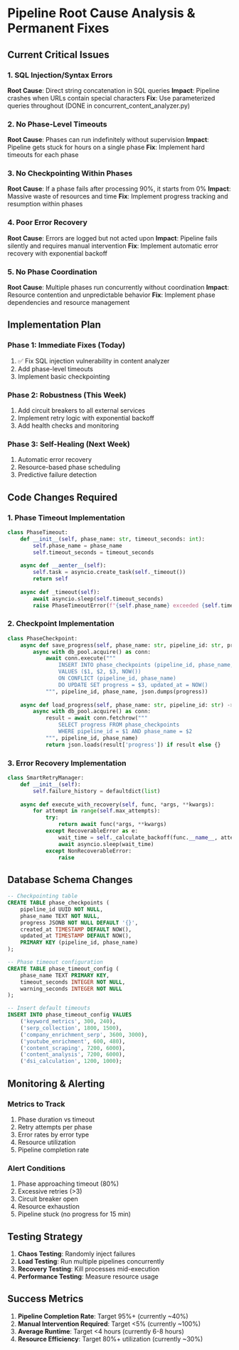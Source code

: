 # Pipeline Root Cause Analysis & Permanent Fixes

## Current Critical Issues

### 1. SQL Injection/Syntax Errors
**Root Cause**: Direct string concatenation in SQL queries
**Impact**: Pipeline crashes when URLs contain special characters
**Fix**: Use parameterized queries throughout (DONE in concurrent_content_analyzer.py)

### 2. No Phase-Level Timeouts
**Root Cause**: Phases can run indefinitely without supervision
**Impact**: Pipeline gets stuck for hours on a single phase
**Fix**: Implement hard timeouts for each phase

### 3. No Checkpointing Within Phases
**Root Cause**: If a phase fails after processing 90%, it starts from 0%
**Impact**: Massive waste of resources and time
**Fix**: Implement progress tracking and resumption within phases

### 4. Poor Error Recovery
**Root Cause**: Errors are logged but not acted upon
**Impact**: Pipeline fails silently and requires manual intervention
**Fix**: Implement automatic error recovery with exponential backoff

### 5. No Phase Coordination
**Root Cause**: Multiple phases run concurrently without coordination
**Impact**: Resource contention and unpredictable behavior
**Fix**: Implement phase dependencies and resource management

## Implementation Plan

### Phase 1: Immediate Fixes (Today)
1. ✅ Fix SQL injection vulnerability in content analyzer
2. Add phase-level timeouts
3. Implement basic checkpointing

### Phase 2: Robustness (This Week)
1. Add circuit breakers to all external services
2. Implement retry logic with exponential backoff
3. Add health checks and monitoring

### Phase 3: Self-Healing (Next Week)
1. Automatic error recovery
2. Resource-based phase scheduling
3. Predictive failure detection

## Code Changes Required

### 1. Phase Timeout Implementation
```python
class PhaseTimeout:
    def __init__(self, phase_name: str, timeout_seconds: int):
        self.phase_name = phase_name
        self.timeout_seconds = timeout_seconds
    
    async def __aenter__(self):
        self.task = asyncio.create_task(self._timeout())
        return self
    
    async def _timeout(self):
        await asyncio.sleep(self.timeout_seconds)
        raise PhaseTimeoutError(f"{self.phase_name} exceeded {self.timeout_seconds}s timeout")
```

### 2. Checkpoint Implementation
```python
class PhaseCheckpoint:
    async def save_progress(self, phase_name: str, pipeline_id: str, progress: dict):
        async with db_pool.acquire() as conn:
            await conn.execute("""
                INSERT INTO phase_checkpoints (pipeline_id, phase_name, progress, updated_at)
                VALUES ($1, $2, $3, NOW())
                ON CONFLICT (pipeline_id, phase_name) 
                DO UPDATE SET progress = $3, updated_at = NOW()
            """, pipeline_id, phase_name, json.dumps(progress))
    
    async def load_progress(self, phase_name: str, pipeline_id: str) -> dict:
        async with db_pool.acquire() as conn:
            result = await conn.fetchrow("""
                SELECT progress FROM phase_checkpoints
                WHERE pipeline_id = $1 AND phase_name = $2
            """, pipeline_id, phase_name)
            return json.loads(result['progress']) if result else {}
```

### 3. Error Recovery Implementation
```python
class SmartRetryManager:
    def __init__(self):
        self.failure_history = defaultdict(list)
    
    async def execute_with_recovery(self, func, *args, **kwargs):
        for attempt in range(self.max_attempts):
            try:
                return await func(*args, **kwargs)
            except RecoverableError as e:
                wait_time = self._calculate_backoff(func.__name__, attempt)
                await asyncio.sleep(wait_time)
            except NonRecoverableError:
                raise
```

## Database Schema Changes

```sql
-- Checkpointing table
CREATE TABLE phase_checkpoints (
    pipeline_id UUID NOT NULL,
    phase_name TEXT NOT NULL,
    progress JSONB NOT NULL DEFAULT '{}',
    created_at TIMESTAMP DEFAULT NOW(),
    updated_at TIMESTAMP DEFAULT NOW(),
    PRIMARY KEY (pipeline_id, phase_name)
);

-- Phase timeout configuration
CREATE TABLE phase_timeout_config (
    phase_name TEXT PRIMARY KEY,
    timeout_seconds INTEGER NOT NULL,
    warning_seconds INTEGER NOT NULL
);

-- Insert default timeouts
INSERT INTO phase_timeout_config VALUES
    ('keyword_metrics', 300, 240),
    ('serp_collection', 1800, 1500),
    ('company_enrichment_serp', 3600, 3000),
    ('youtube_enrichment', 600, 480),
    ('content_scraping', 7200, 6000),
    ('content_analysis', 7200, 6000),
    ('dsi_calculation', 1200, 1000);
```

## Monitoring & Alerting

### Metrics to Track
1. Phase duration vs timeout
2. Retry attempts per phase
3. Error rates by error type
4. Resource utilization
5. Pipeline completion rate

### Alert Conditions
1. Phase approaching timeout (80%)
2. Excessive retries (>3)
3. Circuit breaker open
4. Resource exhaustion
5. Pipeline stuck (no progress for 15 min)

## Testing Strategy

1. **Chaos Testing**: Randomly inject failures
2. **Load Testing**: Run multiple pipelines concurrently
3. **Recovery Testing**: Kill processes mid-execution
4. **Performance Testing**: Measure resource usage

## Success Metrics

1. **Pipeline Completion Rate**: Target 95%+ (currently ~40%)
2. **Manual Intervention Required**: Target <5% (currently ~100%)
3. **Average Runtime**: Target <4 hours (currently 6-8 hours)
4. **Resource Efficiency**: Target 80%+ utilization (currently ~30%)
